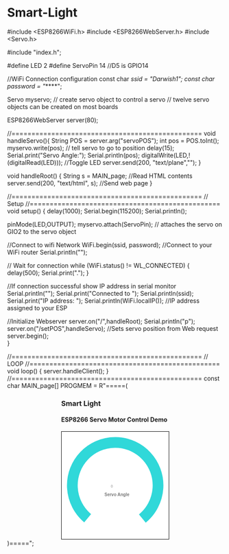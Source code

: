 # Smart-Light

#include <ESP8266WiFi.h>
#include <ESP8266WebServer.h>
#include <Servo.h>
 
#include "index.h";
 
#define LED 2
#define ServoPin 14   //D5 is GPIO14
 
//WiFi Connection configuration
const char *ssid = "Darwish1";
const char *password = "******";
 
 
Servo myservo;  // create servo object to control a servo
// twelve servo objects can be created on most boards
 
ESP8266WebServer server(80);
 
//================================================
void handleServo(){
  String POS = server.arg("servoPOS");
  int pos = POS.toInt();
  myservo.write(pos);   // tell servo to go to position
  delay(15);
  Serial.print("Servo Angle:");
  Serial.println(pos);
  digitalWrite(LED,!(digitalRead(LED))); //Toggle LED
  server.send(200, "text/plane","");
}
 
void handleRoot() {
 String s = MAIN_page; //Read HTML contents
 server.send(200, "text/html", s); //Send web page
}
 
//================================================
//            Setup
//================================================
void setup() {
  delay(1000);
  Serial.begin(115200);
  Serial.println();
 
  pinMode(LED,OUTPUT);
  myservo.attach(ServoPin); // attaches the servo on GIO2 to the servo object
  
  //Connect to wifi Network
  WiFi.begin(ssid, password);     //Connect to your WiFi router
  Serial.println("");
 
  // Wait for connection
  while (WiFi.status() != WL_CONNECTED) {
    delay(500);
    Serial.print(".");
  }
 
  //If connection successful show IP address in serial monitor
  Serial.println("");
  Serial.print("Connected to ");
  Serial.println(ssid);
  Serial.print("IP address: ");
  Serial.println(WiFi.localIP());  //IP address assigned to your ESP
 
  //Initialize Webserver
  server.on("/",handleRoot);
  Serial.println("p");
  server.on("/setPOS",handleServo); //Sets servo position from Web request
  server.begin();  
}
 
//================================================
//     LOOP
//================================================
void loop() {
 server.handleClient();
}
//================================================
const char MAIN_page[] PROGMEM = R"=====(
<!DOCTYPE html>
<html>
<head>
<title>ESP8266 Servo | </title>
<meta name="viewport" content="width=device-width, initial-scale=1">
</head>
<style>
.angle{
  width: 79px;
  height: 50px;
  position: absolute;
  vertical-align: middle;
  margin-top: 50px;
  margin-left: -114px;
  border: 0px none;
  background: rgba(0, 0, 0, 0) none repeat scroll 0% 0%;
  font: normal normal bold normal 20px Arial;
  text-align: center;
  color: rgb(34, 34, 34);
  padding: 0px;
}
 
.spd{
  width: 79px;
  height: 50px;
  position: absolute;
  vertical-align: middle;
  margin-top: 50px;
  margin-left: -114px;
  border: 0px none;
  background: rgba(0, 0, 0, 0) none repeat scroll 0% 0%;
  font: normal normal bold normal 50px Arial;
  text-align: center;
  color: rgb(34, 34, 34);
  padding: 0px;
}
 
.imageDiv{
    padding: 5%;
 }
 
.flx{
  display: flex;
}
 
</style>
<body>
<div style="width:100%;">
<div style="width:50%;  margin: 0 auto;">
  <h3>Smart Light</h3>
  <h4>ESP8266 Servo Motor Control Demo</h4>
</div>
</div>
 
<div style="width: 50%; margin: 0 auto;" class="flx">
  <svg viewBox="0 0 500 500" width="250" height="250" id="mySVG" style="background:#fff; border: 1px solid black">
  <path fill="none" stroke="#30D8D9"  stroke-width="50" d="M 376.79805300444093 404.6682053761632 A 200 200 0 1 0 121.44247806269212 403.2088886237956"></path>
  <path id="arc1" fill="none" stroke="#00A8A9" stroke-width="50" style="stroke-linecap: round;"/>
  <text x="230" y="260" fill="#777" id="angle" class="spd">0</text>
  <text x="200" y="300" fill="#777" class="angle">Servo Angle</text>
  </svg>
</div>

  
<script>
function sendData(pos) {
  var xhttp = new XMLHttpRequest();
  xhttp.onreadystatechange = function() {
    if (this.readyState == 4 && this.status == 200) {
      console.log(this.responseText);
    }
  };
  xhttp.open("GET", "setPOS?servoPOS="+pos, true);
  xhttp.send();
}
 
function polarToCartesian(centerX, centerY, radius, angleInDegrees) {
  var angleInRadians = (angleInDegrees-90) * Math.PI / 180.0;
 
  return {
    x: centerX + (radius * Math.cos(angleInRadians)),
    y: centerY + (radius * Math.sin(angleInRadians))
  };
}
 
function describeArc(x, y, radius, startAngle, endAngle){
 
    var start = polarToCartesian(x, y, radius, endAngle);
    var end = polarToCartesian(x, y, radius, startAngle);
 
    var largeArcFlag = endAngle - startAngle <= 180 ? "0" : "1";
 
    var d = [
        "M", start.x, start.y, 
        "A", radius, radius, 0, largeArcFlag, 0, end.x, end.y
    ].join(" ");
 
    return d;       
}
 
window.onload = function() {
  document.getElementById("arc1").setAttribute("d", describeArc(250, 250, 200, 220, 210));
};
 
var svg  = document.getElementById("mySVG");
    pt   = svg.createSVGPoint(),
 
svg.addEventListener('mousedown',function(evt){
  var loc = cursorPoint(evt);
  var degrees = Math.atan2(loc.x-250,loc.y-250)*180/Math.PI + 90;
 
  var offset = 220;
  
  degrees = (degrees + 90)
  degrees = degrees + offset;
  if(degrees > 360)
  {
    degrees = degrees - 360;
  } 
  degrees = 360 - degrees;
  angle = degrees + offset;
 
  console.log(degrees, angle);  
  
  if(degrees<281)
  {
    document.getElementById("arc1").setAttribute("d", describeArc(250, 250, 200, offset, angle));
    var servoAng = Math.round(((angle - 220)/280) * 100);
    document.getElementById("angle").innerHTML=servoAng;
    sendData(servoAng);
  }
});
 
// Get point in global SVG space
function cursorPoint(evt){
  pt.x = evt.clientX; pt.y = evt.clientY;
  return pt.matrixTransform(svg.getScreenCTM().inverse());
}
 
</script>
</body>
</html>
)=====";
